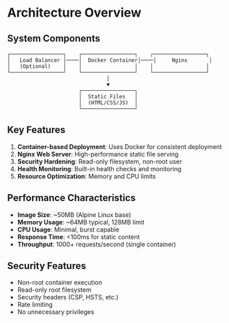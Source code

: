 # Architecture Overview

## System Components

```
┌─────────────────┐    ┌─────────────────┐    ┌─────────────────┐
│   Load Balancer │────│  Docker Container│────│     Nginx       │
│   (Optional)    │    │                 │    │                 │
└─────────────────┘    └─────────────────┘    └─────────────────┘
                                │
                                ▼
                       ┌─────────────────┐
                       │  Static Files   │
                       │  (HTML/CSS/JS)  │
                       └─────────────────┘
```

## Key Features

1. **Container-based Deployment**: Uses Docker for consistent deployment
2. **Nginx Web Server**: High-performance static file serving
3. **Security Hardening**: Read-only filesystem, non-root user
4. **Health Monitoring**: Built-in health checks and monitoring
5. **Resource Optimization**: Memory and CPU limits

## Performance Characteristics

- **Image Size**: ~50MB (Alpine Linux base)
- **Memory Usage**: ~64MB typical, 128MB limit
- **CPU Usage**: Minimal, burst capable
- **Response Time**: <100ms for static content
- **Throughput**: 1000+ requests/second (single container)

## Security Features

- Non-root container execution
- Read-only root filesystem
- Security headers (CSP, HSTS, etc.)
- Rate limiting
- No unnecessary privileges
